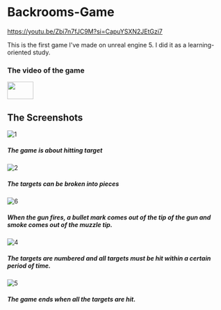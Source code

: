 # Backrooms-Game
 
https://youtu.be/Zbi7n7fJC9M?si=CapuYSXN2JEtGzi7

This is the first game I've made on unreal engine 5. I did it as a learning-oriented study.

### The video of the game

<p> 
  <a href=" https://www.youtube.com/watch?v=Zbi7n7fJC9M&list=PLZYP8uL25nbWPKkWl8O8XPqvdUq9r_n_v&index=2" target="_blank" rel="noreferrer"> <img src="https://upload.wikimedia.org/wikipedia/commons/0/09/YouTube_full-color_icon_%282017%29.svg" width="60" height="40"/>
  </a> </p>
  
## The Screenshots
![1](https://github.com/TahaKoyuturk/Target_Destroyer/assets/59308946/a7a36e35-cda5-4d28-b3df-2962201d2789)

##### The game is about hitting target

![2](https://github.com/TahaKoyuturk/Target_Destroyer/assets/59308946/0c427923-43bd-40f2-bab2-023d88df9405)

##### The targets can be broken into pieces

![6](https://github.com/TahaKoyuturk/Target_Destroyer/assets/59308946/aff67ed4-63ee-4cd6-8c39-ee163016710e)

##### When the gun fires, a bullet mark comes out of the tip of the gun and smoke comes out of the muzzle tip.

![4](https://github.com/TahaKoyuturk/Target_Destroyer/assets/59308946/b2b7622d-fc67-4027-bce7-71ea6f863b83)

##### The targets are numbered and all targets must be hit within a certain period of time.

![5](https://github.com/TahaKoyuturk/Target_Destroyer/assets/59308946/3693a331-5578-49dd-bcd9-4968626fb0d0)

##### The game ends when all the targets are hit.




